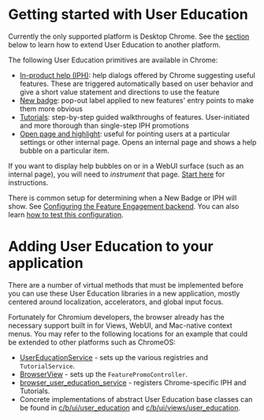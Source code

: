 # Getting started with User Education

Currently the only supported platform is Desktop Chrome. See the
[section](#Adding-User-Education-to-your-application) below to learn how
to extend User Education to another platform.

The following User Education primitives are available in Chrome:
* [In-product help (IPH)](architecture.md#iph-how-to):
  help dialogs offered by Chrome suggesting useful
  features. These are triggered automatically based on user behavior and give a 
  short value statement and directions to use the feature
* [New badge](architecture.md#new-badge): pop-out label applied to new features'
  entry points to make them more obvious
* [Tutorials](architecture.md#tutorials): step-by-step guided walkthroughs of
  features. User-initiated and more thorough than single-step IPH promotions
* [Open page and highlight](architecture.md#open-page-and-highlight): useful for
  pointing users at a particular settings or other internal page. Opens an
  internal page and shows a help bubble on a particular item.

If you want to display help bubbles on or in a WebUI surface (such
as an internal page), you will need to _instrument_ that page.
[Start here](./webui/README.md) for instructions.

There is common setup for determining when a New Badge or IPH will show. See
[Configuring the Feature Engagement backend](architecture.md#configuring-the-feature-engagement-backend).
You can also learn
[how to test this configuration](architecture.md#testing-feature-engagement-features).

# Adding User Education to your application

There are a number of virtual methods that must be implemented before you can
use these User Education libraries in a new application, mostly centered around
localization, accelerators, and global input focus.

Fortunately for Chromium developers, the browser already has the necessary
support built in for Views, WebUI, and Mac-native context menus. You may refer
to the following locations for an example that could be extended to other
platforms such as ChromeOS:
  * [UserEducationService](
    /chrome/browser/ui/user_education/user_education_service.h) - sets up the
    various registries and `TutorialService`.
  * [BrowserView](/chrome/browser/ui/views/frame/browser_view.cc#831) - sets up
    the `FeaturePromoController`.
  * [browser_user_education_service](
    /chrome/browser/ui/views/user_education/browser_user_education_service.cc) -
    registers Chrome-specific IPH and Tutorials.
  * Concrete implementations of abstract User Education base classes can be
    found in [c/b/ui/user_education](/chrome/browser/ui/user_education/) and
    [c/b/ui/views/user_education](/chrome/browser/ui/views/user_education/).
